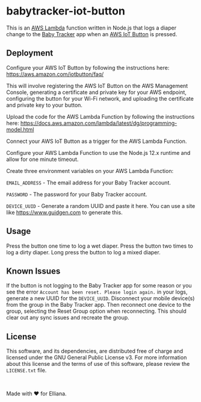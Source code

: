# babytracker-iot-button

This is an [AWS Lambda](https://aws.amazon.com/lambda/) function written in Node.js that logs a diaper change to the [Baby Tracker](https://apps.apple.com/app/appname/id779656557) app when an [AWS IoT Button](https://aws.amazon.com/iotbutton/) is pressed.


## Deployment

Configure your AWS IoT Button by following the instructions here: https://aws.amazon.com/iotbutton/faq/

This will involve registering the AWS IoT Button on the AWS Management Console, generating a certificate and private key for your AWS endpoint, configuring the button for your Wi-Fi network, and uploading the certificate and private key to your button.

Upload the code for the AWS Lambda Function by following the instructions here: https://docs.aws.amazon.com/lambda/latest/dg/programming-model.html

Connect your AWS IoT Button as a trigger for the AWS Lambda Function.

Configure your AWS Lambda Function to use the Node.js 12.x runtime and allow for one minute timeout.

Create three environment variables on your AWS Lambda Function:

`EMAIL_ADDRESS` - The email address for your Baby Tracker account.

`PASSWORD` - The password for your Baby Tracker account.

`DEVICE_UUID` - Generate a random UUID and paste it here. You can use a site like https://www.guidgen.com to generate this.


## Usage

Press the button one time to log a wet diaper. Press the button two times to log a dirty diaper. Long press the button to log a mixed diaper.


## Known Issues

If the button is not logging to the Baby Tracker app for some reason or you see the error `Account has been reset. Please login again.` in your logs, generate a new UUID for the `DEVICE_UUID`. Disconnect your mobile device(s) from the group in the Baby Tracker app. Then reconnect one device to the group, selecting the Reset Group option when reconnecting. This should clear out any sync issues and recreate the group.


## License

This software, and its dependencies, are distributed free of charge and licensed under the GNU General Public License v3. For more information about this license and the terms of use of this software, please review the `LICENSE.txt` file.

&nbsp;

Made with ❤️ for Elliana.
